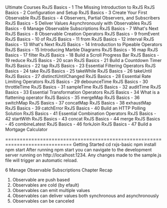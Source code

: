 Ultimate Courses
RxJS Basics - 1 The Missing Introduction to RxJS
RxJS Basics - 2 Configuration and Setup
RxJS Basics - 3 Create Your First Observable
RxJS Basics - 4 Observers, Partial Observers, and Subscribers
RxJS Basics - 5 Deliver Values Asynchronously with Observables
RxJS Basics - 6 Manage Observable Subscriptions
RxJS Basics - 7 What's Next
RxJS Basics - 8 Observable Creation Operators
RxJS Basics - 9 fromEvent
RxJS Basics - 10 of
RxJS Basics - 11 from
RxJS Basics - 12 interval
RxJS Basics - 13 What's Next
RxJS Basics - 14 Introduction to Pipeable Operators
RxJS Basics - 15 Introducing Marble Diagrams
RxJS Basics - 16 map
RxJS Basics - 17 filter
RxJS Basics - 18 Build a Scroll Progress Bar
RxJS Basics - 19 reduce
RxJS Basics - 20 scan
RxJS Basics - 21 Build a Countdown Timer
RxJS Basics - 22 tap
RxJS Basics - 23 Essential Filtering Operators
RxJS Basics - 24 take
RxJS Basics - 25 takeWhile
RxJS Basics - 26 takeUntil
RxJS Basics - 27 distinctUntilChanged
RxJS Basics - 28 Essential Rate Limiting Operators
RxJS Basics - 29 debounceTime
RxJS Basics - 30 throttleTime
RxJS Basics - 31 sampleTime
RxJS Basics - 32 auditTime
RxJS Basics - 33 Essential Transformation Operators
RxJS Basics - 34 What is a flattening operator
RxJS Basics - 35 mergeMap
RxJS Basics - 36 switchMap
RxJS Basics - 37 concatMap
RxJS Basics - 38 exhaustMap
RxJS Basics - 39 catchError
RxJS Basics - 40 Build an HTTP Polling Solution
RxJS Basics - 41 Essential Combination Operators
RxJS Basics - 42 startWith
RxJS Basics - 43 concat
RxJS Basics - 44 merge
RxJS Basics - 45 combineLatest
RxJS Basics - 46 forkJoin
RxJS Basics - 47 Build a Mortgage Calculator

=============================================================================
Getting Started
cd rxjs-basic
npm install
npm start
After running npm start you can navigate to the development server running on http://localhost:1234. 
Any changes made to the sample.js file will trigger an automatic reload.


6 Manage Observable Subscriptions
Chapter Recap
1. Observable are push based
2. Observables are cold (by efault)
3. Observables can emit multiple values
4. Observables can deliver values both synchronous and asynchronously
5. Observables can be canceled


